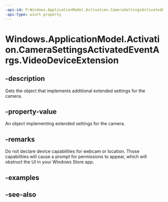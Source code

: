 ```yaml
---
-api-id: P:Windows.ApplicationModel.Activation.CameraSettingsActivatedEventArgs.VideoDeviceExtension
-api-type: winrt property
---
```


<!-- Property syntax
public object VideoDeviceExtension { get; }
-->

# Windows.ApplicationModel.Activation.CameraSettingsActivatedEventArgs.VideoDeviceExtension

## -description
Gets the object that implements additional extended settings for the camera.

## -property-value
An object implementing extended settings for the camera.

## -remarks
Do not declare device capabilities for webcam or location. Those capabilities will cause a prompt for permissions to appear, which will obstruct the UI in your Windows Store app.

## -examples

## -see-also
